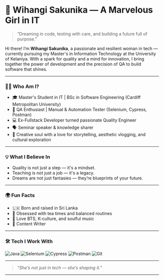 # 🌸 Wihangi Sakunika — A Marvelous Girl in IT

> “Dreaming in code, testing with care, and building a future full of purpose.”

Hi there! I’m **Wihangi Sakunika**, a passionate and resilient woman in tech — currently pursuing my Master's in Information Technology at the University of Kelaniya. With a spark for quality and a mind for innovation, I bring together the power of development and the precision of QA to build software that shines.

---

### 👩‍💻 Who Am I?

- 🎓 Master's Student in IT | BSc in Software Engineering (Cardiff Metropolitan University)
- 🧪 QA Enthusiast | Manual & Automation Tester (Selenium, Cypress, Postman)
- 💻 Ex-Fullstack Developer turned passionate Quality Engineer
- 🗣 Seminar speaker & knowledge sharer
- 🎨 Creative soul with a love for storytelling, aesthetic vlogging, and cultural exploration

---

### 💡 What I Believe In

- Quality is not just a step — it's a mindset.
- Teaching is not just a job — it's a legacy.
- Dreams are not just fantasies — they’re blueprints of your future.

---

### 🌍 Fun Facts

- 🇱🇰 Born and raised in Sri Lanka
- 🧋 Obsessed with tea times and balanced routines
- 🎤 Love BTS, K-culture, and soulful music
- 📖 Content Writer

---

### 🛠 Tech I Work With

![Java](https://img.shields.io/badge/-Java-informational?style=flat&logo=java&logoColor=white&color=red)
![Selenium](https://img.shields.io/badge/-Selenium-informational?style=flat&logo=selenium&logoColor=white&color=green)
![Cypress](https://img.shields.io/badge/-Cypress-informational?style=flat&logo=cypress&logoColor=white&color=gray)
![Postman](https://img.shields.io/badge/-Postman-informational?style=flat&logo=postman&logoColor=white&color=orange)
![Git](https://img.shields.io/badge/-Git-informational?style=flat&logo=git&logoColor=white&color=black)

---
> _“She’s not just in tech — she’s shaping it.”_

---

